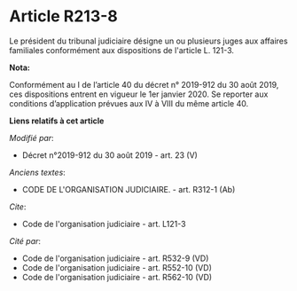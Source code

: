 # Article R213-8

Le président du   tribunal judiciaire désigne un ou plusieurs juges aux affaires familiales conformément aux dispositions de
l'article L. 121-3.

**Nota:**

Conformément au I de l’article 40 du décret n° 2019-912 du 30 août 2019, ces dispositions entrent en vigueur le 1er janvier
2020. Se reporter aux conditions d’application prévues aux IV à VIII du même article 40.

**Liens relatifs à cet article**

_Modifié par_:

  - Décret n°2019-912 du 30 août 2019 - art. 23 (V)

_Anciens textes_:

  - CODE DE L'ORGANISATION JUDICIAIRE. - art. R312-1 (Ab)

_Cite_:

  - Code de l'organisation judiciaire - art. L121-3

_Cité par_:

  - Code de l'organisation judiciaire - art. R532-9 (VD)
  - Code de l'organisation judiciaire - art. R552-10 (VD)
  - Code de l'organisation judiciaire - art. R562-10 (VD)
